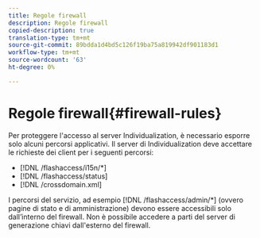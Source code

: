 ```yaml
---
title: Regole firewall
description: Regole firewall
copied-description: true
translation-type: tm+mt
source-git-commit: 89bdda1d4bd5c126f19ba75a819942df901183d1
workflow-type: tm+mt
source-wordcount: '63'
ht-degree: 0%

---
```



# Regole firewall{#firewall-rules}

Per proteggere l&#39;accesso al server Individualization, è necessario esporre solo alcuni percorsi applicativi. Il server di Individualization deve accettare le richieste dei client per i seguenti percorsi:

* [!DNL /flashaccess/i15n/*]
* [!DNL /flashaccess/status]
* [!DNL /crossdomain.xml]

I percorsi del servizio, ad esempio [!DNL /flashaccess/admin/*] (ovvero pagine di stato e di amministrazione) devono essere accessibili solo dall’interno del firewall. Non è possibile accedere a parti del server di generazione chiavi dall&#39;esterno del firewall.
